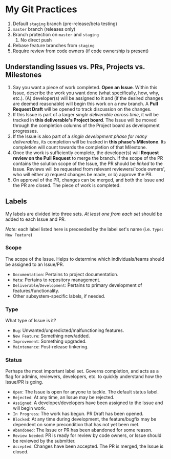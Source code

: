 # My Git Practices

1. Default `staging` branch (pre-release/beta testing)
2. `master` branch (releases only)
3. Branch protection on `master` and `staging`
   1. No direct push
4. Rebase feature branches from `staging`
5. Require review from code owners (if code ownership is present)

## Understanding Issues vs. PRs, Projects vs. Milestones

1. Say you want a piece of work completed. **Open an Issue**. Within this Issue, describe the work you want done (what specifically, how, why, etc.). (A) developer(s) will be assigned to it and (if the desired changes are deemed reasonable) will begin this work on a new branch. A **Pull Request Draft** will be opened to track discussion on the changes.
2. If this Issue is part of a larger *single deliverable across time*, it will be tracked in **this deliverable's Project board**. The Issue will be moved through the completion columns of the Project board as development progresses. 
3. If the Issue is also part of a *single development phase for many deliverables*, its completion will be tracked in **this phase's Milestone**. Its completion will count towards the completion of that Milestone.
4. Once the work is sufficiently complete, the developer(s) will **Request review on the Pull Request** to merge the branch. If the scope of the PR contains the solution scope of the Issue, the PR should be *linked* to the Issue. Reviews will be requested from relevant reviewers/'code owners', who will either a) request changes be made, or b) approve the PR.
5. On approval of the PR, changes can be merged, and both the Issue and the PR are closed. The piece of work is completed.

## Labels

My labels are divided into three sets. *At least one from each set* should be added to each Issue and PR.

*Note:* each label listed here is preceeded by the label set's name (i.e. `Type: New Feature`)

### Scope

The scope of the Issue. Helps to determine which individuals/teams should be assigned to an Issue/PR.

- `Documentation`: Pertains to project documentation.
- `Meta`: Pertains to repository management.
- `Deliverable`/`Development`: Pertains to primary development of features/functionality.
- Other subsystem-specific labels, if needed.

### Type

What type of Issue is it?

- `Bug`: Unwanted/unpredicted/malfunctioning features.
- `New Feature`: Something new/added.
- `Improvement`: Something upgraded.
- `Maintenance`: Post-release tinkering.

### Status

Perhaps the most important label set. Governs completion, and acts as a flag for admins, reviewers, developers, etc. to quickly understand how the Issue/PR is going.

- `Open`: The Issue is open for anyone to tackle. The default status label.
- `Rejected`: At any time, an Issue may be rejected.
- `Assigned`: A developer/developers have been assigned to the Issue and will begin work.
- `In Progress`: The work has begun. PR Draft has been opened.
- `Blocked`: At any time during development, the feature/bugfix may be dependent on some precondition that has not yet been met.
- `Abandoned`: The Issue or PR has been abandoned for some reason.
- `Review Needed`: PR is ready for review by code owners, or Issue should be reviewed by the submitter.
- `Accepted`: Changes have been accepted. The PR is merged, the Issue is closed.
